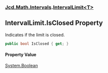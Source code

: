 ### [Jcd.Math.Intervals](Jcd.Math.Intervals.md 'Jcd.Math.Intervals').[IntervalLimit&lt;T&gt;](Jcd.Math.Intervals.IntervalLimit_T_.md 'Jcd.Math.Intervals.IntervalLimit<T>')

## IntervalLimit<T>.IsClosed Property

Indicates if the limit is closed.

```csharp
public bool IsClosed { get; }
```

#### Property Value
[System.Boolean](https://docs.microsoft.com/en-us/dotnet/api/System.Boolean 'System.Boolean')